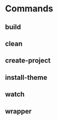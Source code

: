 Commands
========

build
-----

clean
-----

create-project
--------------

install-theme
-------------

watch
-----

wrapper
-------

